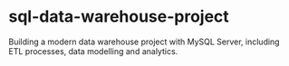 # sql-data-warehouse-project
Building a modern data warehouse project with MySQL Server, including ETL processes, data modelling and analytics.
